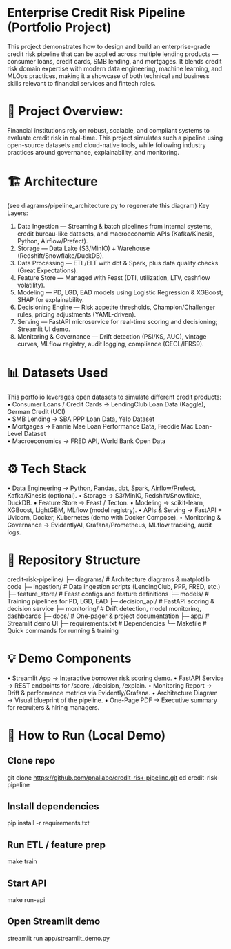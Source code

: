 # Enterprise Credit Risk Pipeline (Portfolio Project)
This project demonstrates how to design and build an enterprise-grade credit risk pipeline that can be applied across multiple lending products — consumer loans, credit cards, SMB lending, and mortgages. It blends credit risk domain expertise with modern data engineering, machine learning, and MLOps practices, making it a showcase of both technical and business skills relevant to financial services and fintech roles.
 
# 🎯 Project Overview: 
Financial institutions rely on robust, scalable, and compliant systems to evaluate credit risk in real-time. This project simulates such a pipeline using open-source datasets and cloud-native tools, while following industry practices around governance, explainability, and monitoring.
 
# 🏗️ Architecture

(see diagrams/pipeline_architecture.py to regenerate this diagram)
Key Layers:
1.	Data Ingestion — Streaming & batch pipelines from internal systems, credit bureau-like datasets, and macroeconomic APIs (Kafka/Kinesis, Python, Airflow/Prefect).
2.	Storage — Data Lake (S3/MinIO) + Warehouse (Redshift/Snowflake/DuckDB).
3.	Data Processing — ETL/ELT with dbt & Spark, plus data quality checks (Great Expectations).
4.	Feature Store — Managed with Feast (DTI, utilization, LTV, cashflow volatility).
5.	Modeling — PD, LGD, EAD models using Logistic Regression & XGBoost; SHAP for explainability.
6.	Decisioning Engine — Risk appetite thresholds, Champion/Challenger rules, pricing adjustments (YAML-driven).
7.	Serving — FastAPI microservice for real-time scoring and decisioning; Streamlit UI demo.
8.	Monitoring & Governance — Drift detection (PSI/KS, AUC), vintage curves, MLflow registry, audit logging, compliance (CECL/IFRS9).
 
# 📊 Datasets Used
This portfolio leverages open datasets to simulate different credit products:<br>
•	Consumer Loans / Credit Cards → LendingClub Loan Data (Kaggle), German Credit (UCI)<br>
•	SMB Lending → SBA PPP Loan Data, Yelp Dataset<br>
•	Mortgages → Fannie Mae Loan Performance Data, Freddie Mac Loan-Level Dataset<br>
•	Macroeconomics → FRED API, World Bank Open Data<br>
 
# ⚙️ Tech Stack
•	Data Engineering → Python, Pandas, dbt, Spark, Airflow/Prefect, Kafka/Kinesis (optional).
•	Storage → S3/MinIO, Redshift/Snowflake, DuckDB.
•	Feature Store → Feast / Tecton.
•	Modeling → scikit-learn, XGBoost, LightGBM, MLflow (model registry).
•	APIs & Serving → FastAPI + Uvicorn, Docker, Kubernetes (demo with Docker Compose).
•	Monitoring & Governance → EvidentlyAI, Grafana/Prometheus, MLflow tracking, audit logs.
 
# 📂 Repository Structure
credit-risk-pipeline/
├─ diagrams/              # Architecture diagrams & matplotlib code
├─ ingestion/             # Data ingestion scripts (LendingClub, PPP, FRED, etc.)
├─ feature_store/         # Feast configs and feature definitions
├─ models/                # Training pipelines for PD, LGD, EAD
├─ decision_api/          # FastAPI scoring & decision service
├─ monitoring/            # Drift detection, model monitoring, dashboards
├─ docs/                  # One-pager & project documentation
├─ app/                   # Streamlit demo UI
├─ requirements.txt       # Dependencies
└─ Makefile               # Quick commands for running & training
 
# 💡 Demo Components
•	Streamlit App → Interactive borrower risk scoring demo.
•	FastAPI Service → REST endpoints for /score, /decision, /explain.
•	Monitoring Report → Drift & performance metrics via Evidently/Grafana.
•	Architecture Diagram → Visual blueprint of the pipeline.
•	One-Page PDF → Executive summary for recruiters & hiring managers.
 
# 🚀 How to Run (Local Demo)
## Clone repo
git clone https://github.com/pnallabe/credit-risk-pipeline.git
cd credit-risk-pipeline

## Install dependencies
pip install -r requirements.txt

## Run ETL / feature prep
make train

## Start API
make run-api

## Open Streamlit demo
streamlit run app/streamlit_demo.py

